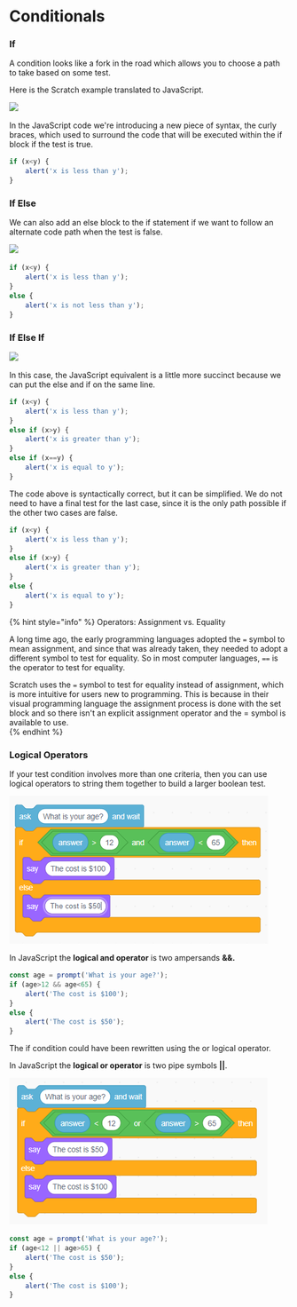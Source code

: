 # Conditionals

### If

A condition looks like a fork in the road which allows you to choose a path to take based on some test.

Here is the Scratch example translated to JavaScript. 

![](https://lh3.googleusercontent.com/0yRj3rZbZTw97NEr3DGDC3-RzakdOIVvJRpYbglx9ZCSjWKGl7mvBJmMYBVnMKM-gwpEFDV4K0OSmVykzc3wfFX4EfHfco_VFiNppOWELwnDGyfqHzdGF_4ztkP2-TbBt6g_3YX0JQ)

In the JavaScript code we're introducing a new piece of syntax, the curly braces, which used to surround the code that will be executed within the if block if the test is true. 

```javascript
if (x<y) {
    alert('x is less than y');
}
```

### If Else

We can also add an else block to the if statement if we want to follow an alternate code path when the test is false.

![](https://lh5.googleusercontent.com/1YkZBjx68oSdlxN-mSndriiw-BRX6B6ZYrds-7fiXQ-dxQ1b5POz3JU6pFq0bbEhOYbXPomdbylSZQvKbsNOrRr4sPa6PpQltA0mff2tOG1yHvi09YHJgtMxmBTUbL_WuNUU6Nr11A)

```javascript
if (x<y) {
    alert('x is less than y');
}
else {
    alert('x is not less than y');
}
```

### If Else If

![](https://lh5.googleusercontent.com/gmcDz8_K5il9UBC-0rIUQtbZa9LLxhFOmv99Nfii9LhYYd0rtd9D2qqd_0kfShQ0eymc6wOFCo8amrdkHiXxUy_w3xvRTfTO46FisSukSVUmqxuZP3xyby39jrYNmAK5hWCKj28fDw)

In this case, the JavaScript equivalent is a little more succinct because we can put the else and if on the same line.

```javascript
if (x<y) {
    alert('x is less than y');
}
else if (x>y) {
    alert('x is greater than y');
}
else if (x==y) {
    alert('x is equal to y');
}
```

The code above is syntactically correct, but it can be simplified. We do not need to have a final test for the last case, since it is the only path possible if the other two cases are false.

```javascript
if (x<y) {
    alert('x is less than y');
}
else if (x>y) {
    alert('x is greater than y');
}
else {
    alert('x is equal to y');
}
```

{% hint style="info" %}
Operators: Assignment vs. Equality

A long time ago, the early programming languages adopted the `=` symbol to mean assignment, and since that was already taken, they needed to adopt a different symbol to test for equality. So in most computer languages, `==` is the operator to test for equality.

Scratch uses the `=` symbol to test for equality instead of assignment, which is more intuitive for users new to programming. This is because in their visual programming language the assignment process is done with the set block and so there isn't an explicit assignment operator and the = symbol is available to use.  
{% endhint %}

### Logical Operators

If your test condition involves more than one criteria, then you can use logical operators to string them together to build a larger boolean test.

![](../.gitbook/assets/image%20%2823%29.png)

In JavaScript the **logical and operator** is two ampersands **&&.**

```javascript
const age = prompt('What is your age?');
if (age>12 && age<65) {
    alert('The cost is $100');
}
else {
    alert('The cost is $50');
}
```

The if condition could have been rewritten using the or logical operator.

In JavaScript the **logical or operator** is two pipe symbols **\|\|**.

![](../.gitbook/assets/image%20%2810%29.png)

```javascript
const age = prompt('What is your age?');
if (age<12 || age>65) {
    alert('The cost is $50');
}
else {
    alert('The cost is $100');
}
```


